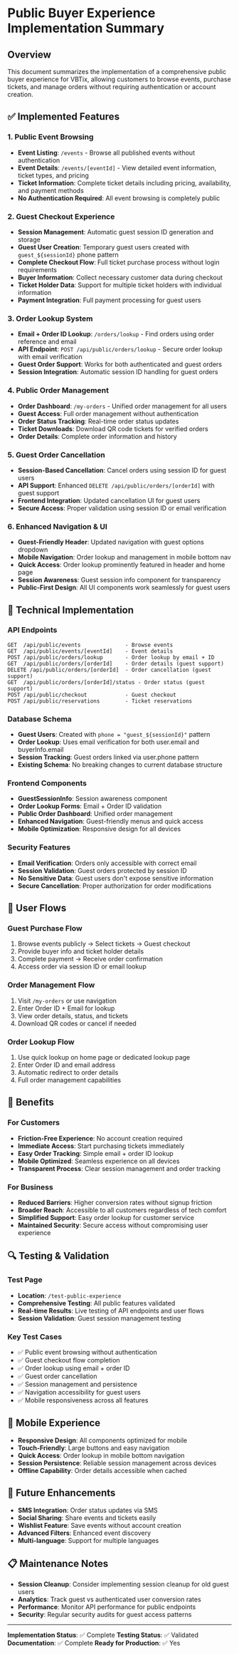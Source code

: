 # Public Buyer Experience Implementation Summary

## Overview
This document summarizes the implementation of a comprehensive public buyer experience for VBTix, allowing customers to browse events, purchase tickets, and manage orders without requiring authentication or account creation.

## ✅ Implemented Features

### 1. Public Event Browsing
- **Event Listing**: `/events` - Browse all published events without authentication
- **Event Details**: `/events/[eventId]` - View detailed event information, ticket types, and pricing
- **Ticket Information**: Complete ticket details including pricing, availability, and payment methods
- **No Authentication Required**: All event browsing is completely public

### 2. Guest Checkout Experience
- **Session Management**: Automatic guest session ID generation and storage
- **Guest User Creation**: Temporary guest users created with `guest_${sessionId}` phone pattern
- **Complete Checkout Flow**: Full ticket purchase process without login requirements
- **Buyer Information**: Collect necessary customer data during checkout
- **Ticket Holder Data**: Support for multiple ticket holders with individual information
- **Payment Integration**: Full payment processing for guest users

### 3. Order Lookup System
- **Email + Order ID Lookup**: `/orders/lookup` - Find orders using order reference and email
- **API Endpoint**: `POST /api/public/orders/lookup` - Secure order lookup with email verification
- **Guest Order Support**: Works for both authenticated and guest orders
- **Session Integration**: Automatic session ID handling for guest orders

### 4. Public Order Management
- **Order Dashboard**: `/my-orders` - Unified order management for all users
- **Guest Access**: Full order management without authentication
- **Order Status Tracking**: Real-time order status updates
- **Ticket Downloads**: Download QR code tickets for verified orders
- **Order Details**: Complete order information and history

### 5. Guest Order Cancellation
- **Session-Based Cancellation**: Cancel orders using session ID for guest users
- **API Support**: Enhanced `DELETE /api/public/orders/[orderId]` with guest support
- **Frontend Integration**: Updated cancellation UI for guest users
- **Secure Access**: Proper validation using session ID or email verification

### 6. Enhanced Navigation & UI
- **Guest-Friendly Header**: Updated navigation with guest options dropdown
- **Mobile Navigation**: Order lookup and management in mobile bottom nav
- **Quick Access**: Order lookup prominently featured in header and home page
- **Session Awareness**: Guest session info component for transparency
- **Public-First Design**: All UI components work seamlessly for guest users

## 🔧 Technical Implementation

### API Endpoints
```
GET  /api/public/events              - Browse events
GET  /api/public/events/[eventId]    - Event details
POST /api/public/orders/lookup       - Order lookup by email + ID
GET  /api/public/orders/[orderId]    - Order details (guest support)
DELETE /api/public/orders/[orderId]  - Order cancellation (guest support)
GET  /api/public/orders/[orderId]/status - Order status (guest support)
POST /api/public/checkout            - Guest checkout
POST /api/public/reservations        - Ticket reservations
```

### Database Schema
- **Guest Users**: Created with `phone = "guest_${sessionId}"` pattern
- **Order Lookup**: Uses email verification for both user.email and buyerInfo.email
- **Session Tracking**: Guest orders linked via user.phone pattern
- **Existing Schema**: No breaking changes to current database structure

### Frontend Components
- **GuestSessionInfo**: Session awareness component
- **Order Lookup Forms**: Email + Order ID validation
- **Public Order Dashboard**: Unified order management
- **Enhanced Navigation**: Guest-friendly menus and quick access
- **Mobile Optimization**: Responsive design for all devices

### Security Features
- **Email Verification**: Orders only accessible with correct email
- **Session Validation**: Guest orders protected by session ID
- **No Sensitive Data**: Guest users don't expose sensitive information
- **Secure Cancellation**: Proper authorization for order modifications

## 🎯 User Flows

### Guest Purchase Flow
1. Browse events publicly → Select tickets → Guest checkout
2. Provide buyer info and ticket holder details
3. Complete payment → Receive order confirmation
4. Access order via session ID or email lookup

### Order Management Flow
1. Visit `/my-orders` or use navigation
2. Enter Order ID + Email for lookup
3. View order details, status, and tickets
4. Download QR codes or cancel if needed

### Order Lookup Flow
1. Use quick lookup on home page or dedicated lookup page
2. Enter Order ID and email address
3. Automatic redirect to order details
4. Full order management capabilities

## 🚀 Benefits

### For Customers
- **Friction-Free Experience**: No account creation required
- **Immediate Access**: Start purchasing tickets immediately
- **Easy Order Tracking**: Simple email + order ID lookup
- **Mobile Optimized**: Seamless experience on all devices
- **Transparent Process**: Clear session management and order tracking

### For Business
- **Reduced Barriers**: Higher conversion rates without signup friction
- **Broader Reach**: Accessible to all customers regardless of tech comfort
- **Simplified Support**: Easy order lookup for customer service
- **Maintained Security**: Secure access without compromising user experience

## 🔍 Testing & Validation

### Test Page
- **Location**: `/test-public-experience`
- **Comprehensive Testing**: All public features validated
- **Real-time Results**: Live testing of API endpoints and user flows
- **Session Validation**: Guest session management testing

### Key Test Cases
- ✅ Public event browsing without authentication
- ✅ Guest checkout flow completion
- ✅ Order lookup using email + order ID
- ✅ Guest order cancellation
- ✅ Session management and persistence
- ✅ Navigation accessibility for guest users
- ✅ Mobile responsiveness across all features

## 📱 Mobile Experience
- **Responsive Design**: All components optimized for mobile
- **Touch-Friendly**: Large buttons and easy navigation
- **Quick Access**: Order lookup in mobile bottom navigation
- **Session Persistence**: Reliable session management across devices
- **Offline Capability**: Order details accessible when cached

## 🔮 Future Enhancements
- **SMS Integration**: Order status updates via SMS
- **Social Sharing**: Share events and tickets easily
- **Wishlist Feature**: Save events without account creation
- **Advanced Filters**: Enhanced event discovery
- **Multi-language**: Support for multiple languages

## 📋 Maintenance Notes
- **Session Cleanup**: Consider implementing session cleanup for old guest users
- **Analytics**: Track guest vs authenticated user conversion rates
- **Performance**: Monitor API performance for public endpoints
- **Security**: Regular security audits for guest access patterns

---

**Implementation Status**: ✅ Complete
**Testing Status**: ✅ Validated
**Documentation**: ✅ Complete
**Ready for Production**: ✅ Yes

